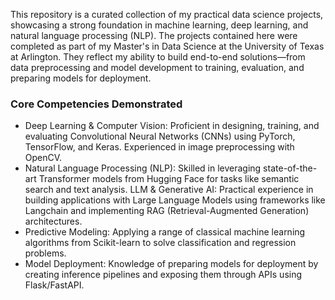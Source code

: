 This repository is a curated collection of my practical data science projects, showcasing a strong foundation in machine learning, deep learning, and natural language processing (NLP). The projects contained here were completed as part of my Master's in Data Science at the University of Texas at Arlington. They reflect my ability to build end-to-end solutions—from data preprocessing and model development to training, evaluation, and preparing models for deployment.
### Core Competencies Demonstrated
- Deep Learning & Computer Vision: Proficient in designing, training, and evaluating Convolutional Neural Networks (CNNs) using PyTorch, TensorFlow, and Keras. Experienced in image preprocessing with OpenCV.
- Natural Language Processing (NLP): Skilled in leveraging state-of-the-art Transformer models from Hugging Face for tasks like semantic search and text analysis.
LLM & Generative AI: Practical experience in building applications with Large Language Models using frameworks like Langchain and implementing RAG (Retrieval-Augmented Generation) architectures.
- Predictive Modeling: Applying a range of classical machine learning algorithms from Scikit-learn to solve classification and regression problems.
- Model Deployment: Knowledge of preparing models for deployment by creating inference pipelines and exposing them through APIs using Flask/FastAPI.